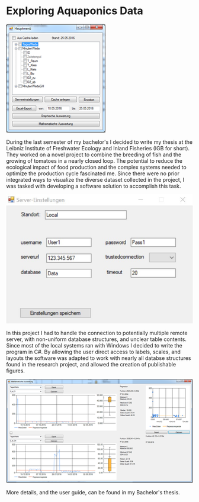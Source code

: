 # Exploring Aquaponics Data

![Main menu of the data explorer](images/Visev_main.png)

During the last semester of my bachelor's I decided to write my thesis at the Leibniz Institute of Freshwater Ecology and Inland Fisheries (IGB for short). They worked on a novel project to combine the breeding of fish and the growing of tomatoes in a nearly closed loop. The potential to reduce the ecological impact of food production and the complex systems needed to optimize the production cycle fascinated me. Since there were no prior integrated ways to visualize the diverse dataset collected in the project, I was tasked with developing a software solution to accomplish this task.

![Main menu of the data explorer](images/Visev_login.jpg)

In this project I had to handle the connection to potentially multiple remote server, with non-uniform database structures, and unclear table contents. Since most of the local systems ran with Windows I decided to write the program in C#. By allowing the user direct access to labels, scales, and layouts the software was adapted to work with nearly all databse structures found in the research project, and allowed the creation of publishable figures.

![Full display of two time series in the data explorer](images/Visev_display.png)

More details, and the user guide, can be found in my Bachelor's thesis.
